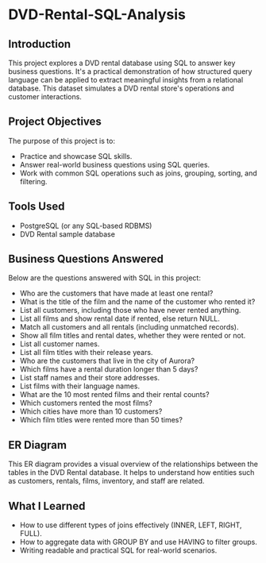 # DVD-Rental-SQL-Analysis
## Introduction
This project explores a DVD rental database using SQL to answer key business questions. It's a practical demonstration of how structured query language can be applied to extract meaningful insights from a relational database. This dataset simulates a DVD rental store's operations and customer interactions.
## Project Objectives
The purpose of this project is to:
- Practice and showcase SQL skills.
- Answer real-world business questions using SQL queries.
- Work with common SQL operations such as joins, grouping, sorting, and filtering.
## Tools Used
- PostgreSQL (or any SQL-based RDBMS)
- DVD Rental sample database
## Business Questions Answered
Below are the questions answered with SQL in this project:
- Who are the customers that have made at least one rental?
- What is the title of the film and the name of the customer who rented it?
- List all customers, including those who have never rented anything.
- List all films and show rental date if rented, else return NULL.
- Match all customers and all rentals (including unmatched records).
- Show all film titles and rental dates, whether they were rented or not.
- List all customer names.
- List all film titles with their release years.
- Who are the customers that live in the city of Aurora?
- Which films have a rental duration longer than 5 days?
- List staff names and their store addresses.
- List films with their language names.
- What are the 10 most rented films and their rental counts?
- Which customers rented the most films?
- Which cities have more than 10 customers?
- Which film titles were rented more than 50 times?
## ER Diagram
This ER diagram provides a visual overview of the relationships between the tables in the DVD Rental database. It helps to understand how entities such as customers, rentals, films, inventory, and staff are related.
## What I Learned
- How to use different types of joins effectively (INNER, LEFT, RIGHT, FULL).
- How to aggregate data with GROUP BY and use HAVING to filter groups.
- Writing readable and practical SQL for real-world scenarios.
